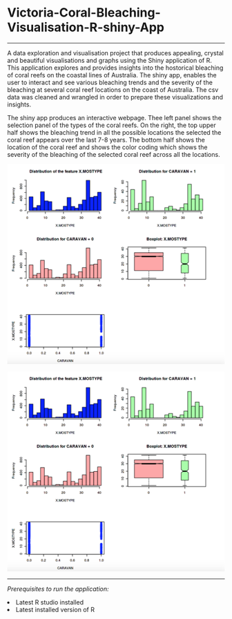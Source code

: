 # Victoria-Coral-Bleaching-Visualisation-R-shiny-App

<hr />

A data exploration and visualisation project that produces appealing, crystal and beautiful visualisations and graphs using the Shiny application of R. This application explores and provides insights into the hostorical bleaching of coral reefs on the coastal lines of Australia. The shiny app, enables the user to interact and see various bleaching trends and the severity of the bleaching at several coral reef locations on the coast of Australia. The csv data was cleaned and wrangled in order to prepare these visualizations and insights. 

The shiny app produces an interactive webpage. Thee left panel shows the selection panel of the types of the coral reefs. On the right, the top upper half shows the bleaching trend in all the possible locations the selected the coral reef appears over the last 7-8 years. The bottom half shows the location of the coral reef and shows the color coding which shows the severity of the bleaching of the selected coral reef across all the locations. 


![doc_image](https://github.com/girish1993/Car-Insurance-analsysis/blob/master/doc_images/img.png)

![doc_image](https://github.com/girish1993/Car-Insurance-analsysis/blob/master/doc_images/img.png)

<hr />

<i>Prerequisites to run the application:</i>
<li>Latest R studio installed</li>
<li>Latest installed version of R</li>

